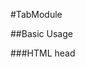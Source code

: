 #TabModule


##Basic Usage

###HTML head
	<link rel="stylesheet" type="text/css" href="dist/tabModule.css" />
	<script type="text/javascript" src="jquery/jquery.min.js"></script		
	<script type="text/javascript" src="dist/tabModule.min.js"></script

	<script type="text/javascript">
		$(document).ready(function(){
			tabModule.init();
		});
	</script>

###HTML body
	<div class="tab tab-vert">
		<ul class="tab-legend">
			<li class="active">Tab 1</li>
			<li>Tab 2</li>
		</ul>
		<ul class="tab-content">
			<li>
				<h4>First tab content</h4>
			</li>
			<li>
				<h4>Second tab content</h4>
			</li>
		</ul>
	</div>
